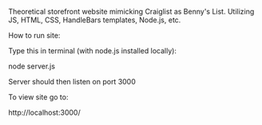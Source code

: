 Theoretical storefront website mimicking Craiglist as Benny's List. Utilizing JS, HTML, CSS, HandleBars templates, Node.js, etc.

How to run site:

Type this in terminal (with node.js installed locally):

node server.js

Server should then listen on port 3000

To view site go to:

http://localhost:3000/
